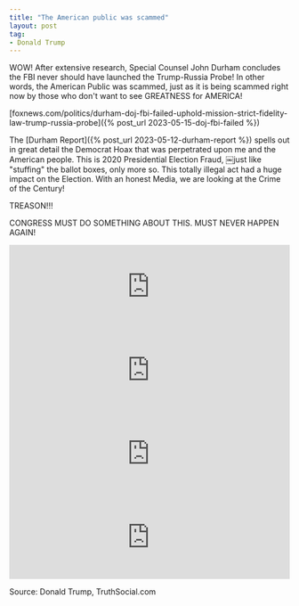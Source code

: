 ```yaml
---
title: "The American public was scammed"
layout: post
tag:
- Donald Trump
---
```


WOW! After extensive research, Special Counsel John Durham concludes the FBI never should have launched the Trump-Russia Probe! In other words, the American Public was scammed, just as it is being scammed right now by those who don't want to see GREATNESS for AMERICA!

[foxnews.com/politics/durham-doj-fbi-failed-uphold-mission-strict-fidelity-law-trump-russia-probe]({% post_url 2023-05-15-doj-fbi-failed %})

The [Durham Report]({% post_url 2023-05-12-durham-report %}) spells out in great detail the Democrat Hoax that was perpetrated upon me and the American people. This is 2020 Presidential Election Fraud, ￼just like "stuffing" the ballot boxes, only more so. This totally illegal act had a huge impact on the Election. With an honest Media, we are looking at the Crime of the Century!

TREASON!!!

CONGRESS MUST DO SOMETHING ABOUT THIS. MUST NEVER HAPPEN AGAIN!

<iframe src="https://truthsocial.com/@realDonaldTrump/110374542486721971/embed" class="truthsocial-embed" style="max-width: 100%; border: 0" width="600" allowfullscreen="allowfullscreen"></iframe>

<iframe src="https://truthsocial.com/@realDonaldTrump/110375084258316262/embed" class="truthsocial-embed" style="max-width: 100%; border: 0" width="600" allowfullscreen="allowfullscreen"></iframe>

<iframe src="https://truthsocial.com/@realDonaldTrump/110375099350647540/embed" class="truthsocial-embed" style="max-width: 100%; border: 0" width="600" allowfullscreen="allowfullscreen"></iframe>

<iframe src="https://truthsocial.com/@realDonaldTrump/110375134153698173/embed" class="truthsocial-embed" style="max-width: 100%; border: 0" width="600" allowfullscreen="allowfullscreen"></iframe><script src="https://truthsocial.com/embed.js" async="async"></script>

Source: Donald Trump, TruthSocial.com
